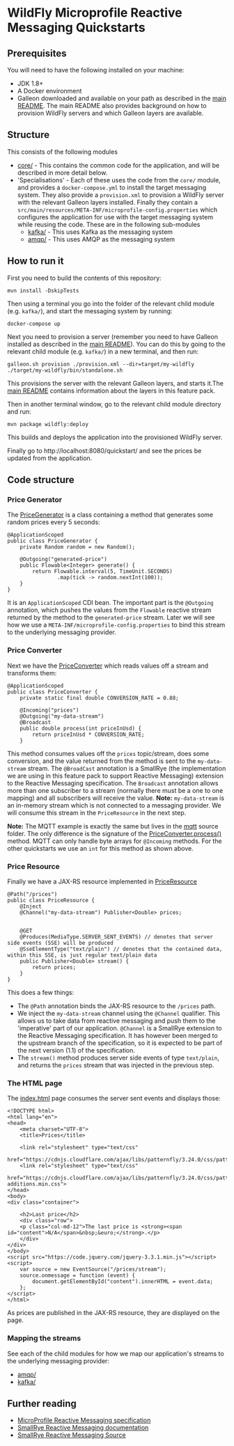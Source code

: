 # WildFly Microprofile Reactive Messaging Quickstarts

## Prerequisites 
You will need to have the following installed on your machine:

* JDK 1.8+
* A Docker environment
* Galleon downloaded and available on your path as described in the [main README](/). The main README also provides
background on how to provision WildFly servers and which Galleon layers are available. 

## Structure
This consists of the following modules
* [core/](core) - This contains the common code for the application, and will be described in more detail below.
* 'Specialisations' - Each of these uses the code from the `core/` module, and provides a `docker-compose.yml` to install 
the target messaging system. They also provide a `provision.xml` to provision a WildFly server with the relevant 
Galleon layers installed. Finally they contain a 
`src/main/resources/META-INF/microprofile-config.properties` which configures the application for use with the target
messaging system while reusing the code. These are in the following sub-modules
    * [kafka/](kafka) - This uses Kafka as the messaging system
    * [amqp/](amqp) - This uses AMQP as the messaging system

## How to run it
First you need to build the contents of this repository:
```
mvn install -DskipTests
```
Then using a terminal you go into the folder of the relevant child module (e.g. `kafka/`), and start the messaging 
system by running:
```
docker-compose up
```
Next you need to provision a server (remember you need to have Galleon installed as described in 
the [main README](/)). You can do this by going to the relevant child module (e.g. `kafka/`) in a new
terminal, and then run:
```
galleon.sh provision ./provision.xml --dir=target/my-wildfly
./target/my-wildfly/bin/standalone.sh
```
This provisions the server with the relevant Galleon layers, and starts it.The
[main README](/) contains information about the layers in this feature pack.

Then in another terminal window, go to the relevant child module directory and run:
```
mvn package wildfly:deploy
```
This builds and deploys the application into the provisioned WildFly server.

Finally go to http://localhost:8080/quickstart/ and see the prices be updated from the application.

## Code structure

### Price Generator
The [PriceGenerator](core/src/main/java/org/wildfly/extras/quickstart/microprofile/reactive/messaging/PriceGenerator.java) 
is a class containing a method that generates some random prices every 5 seconds:
```
@ApplicationScoped
public class PriceGenerator {
    private Random random = new Random();

    @Outgoing("generated-price")
    public Flowable<Integer> generate() {
        return Flowable.interval(5, TimeUnit.SECONDS)
                .map(tick -> random.nextInt(100));
    }
}
```
It is an `ApplicationScoped` CDI bean. The important part is the `@Outgoing` annotation, which pushes the values
from the `Flowable` reactive stream returned by the method to the `generated-price` stream. Later we will see how
we use a `META-INF/microprofile-config.properties` to bind this stream to the underlying messaging provider.

### Price Converter
Next we have the [PriceConverter](core/src/main/java/org/wildfly/extras/quickstart/microprofile/reactive/messaging/PriceConverter.java)
which reads values off a stream and transforms them:
```
@ApplicationScoped
public class PriceConverter {
    private static final double CONVERSION_RATE = 0.88;

    @Incoming("prices")
    @Outgoing("my-data-stream")
    @Broadcast
    public double process(int priceInUsd) {
        return priceInUsd * CONVERSION_RATE;
    }
```
This method consumes values off the `prices` topic/stream, does some conversion, and the value returned from the method
is sent to the `my-data-stream` stream. The `@BroadCast` annotation is a SmallRye (the implementation we are using
in this feature pack to support Reactive Messaging) extension to the Reactive Messaging specification.
The `Broadcast` annotation allows more than one subscriber to a stream (normally there must be a one to one mapping) and
all subscribers will receive the value.
**Note:** `my-data-stream` is an in-memory stream which is not connected to a messaging provider. We will consume this
stream in the `PriceResource` in the next step.

**Note:** The MQTT example is exactly the same but lives in the [mqtt](mqtt/src/main/) source folder. The only
difference is the signature of the [PriceConverter.process()](mqtt/src/main/java/org/wildfly/extras/quickstart/microprofile/reactive/messaging/PriceConverter.java#L36)
method. MQTT can only handle byte arrays for `@Incoming` methods. For the other quickstarts
we use an `int` for this method as shown above.

### Price Resource
Finally we have a JAX-RS resource implemented in [PriceResource](core/src/main/java/org/wildfly/extras/quickstart/microprofile/reactive/messaging/PriceResource.java)
```
@Path("/prices")
public class PriceResource {
    @Inject
    @Channel("my-data-stream") Publisher<Double> prices;


    @GET
    @Produces(MediaType.SERVER_SENT_EVENTS) // denotes that server side events (SSE) will be produced
    @SseElementType("text/plain") // denotes that the contained data, within this SSE, is just regular text/plain data
    public Publisher<Double> stream() {
        return prices;
    }
}
```
This does a few things:
* The `@Path` annotation binds the JAX-RS resource to the `/prices` path.
* We inject the `my-data-stream` channel using the `@Channel` qualifier. This allows us to take data from reactive 
messaging and push them to the 'imperative' part of our application. `@Channel` is a SmallRye extension to the
Reactive Messaging specification. It has however been merged to the upstream branch of the specification, so
it is expected to be part of the next version (1.1) of the specification.
* The `stream()` method produces server side events of type `text/plain`, and returns the `prices` stream that was 
injected in the previous step.

### The HTML page
The [index.html](core/src/main/webapp/index.html) page consumes the server sent events and displays those:
```
<!DOCTYPE html>
<html lang="en">
<head>
    <meta charset="UTF-8">
    <title>Prices</title>

    <link rel="stylesheet" type="text/css"
          href="https://cdnjs.cloudflare.com/ajax/libs/patternfly/3.24.0/css/patternfly.min.css">
    <link rel="stylesheet" type="text/css"
          href="https://cdnjs.cloudflare.com/ajax/libs/patternfly/3.24.0/css/patternfly-additions.min.css">
</head>
<body>
<div class="container">

    <h2>Last price</h2>
    <div class="row">
    <p class="col-md-12">The last price is <strong><span id="content">N/A</span>&nbsp;&euro;</strong>.</p>
    </div>
</div>
</body>
<script src="https://code.jquery.com/jquery-3.3.1.min.js"></script>
<script>
    var source = new EventSource("/prices/stream");
    source.onmessage = function (event) {
        document.getElementById("content").innerHTML = event.data;
    };
</script>
</html>
```
As prices are published in the JAX-RS resource, they are displayed on the page.

### Mapping the streams
See each of the child modules for how we map our application's streams to the underlying messaging provider:
* [amqp/](amqp/)
* [kafka/](kafka/)


## Further reading
* [MicroProfile Reactive Messaging specification](https://github.com/eclipse/microprofile-reactive-messaging/releases)
* [SmallRye Reactive Messaging documentation](https://smallrye.io/smallrye-reactive-messaging/)
* [SmallRye Reactive Messaging Source](https://github.com/smallrye/smallrye-reactive-messaging)  